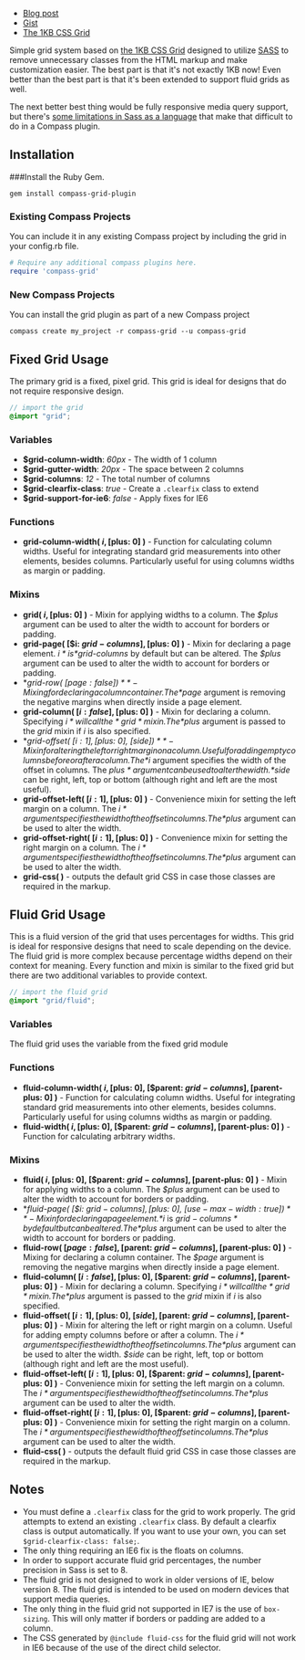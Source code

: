 - [Blog post](http://heygrady.com/blog/2011/02/17/using-sass-with-the-1kb-grid-system/)
- [Gist](https://gist.github.com/702760)
- [The 1KB CSS Grid](http://1kbgrid.com/)

Simple grid system based on [the 1KB CSS Grid](http://1kbgrid.com/) designed to utilize [SASS](http://sass-lang.com/) to remove unnecessary classes from the HTML markup and make customization easier. The best part is that it's not exactly 1KB now! Even better than the best part is that it's been extended to support fluid grids as well.

The next better best thing would be fully responsive media query support, but there's [some limitations in Sass as a language](https://github.com/nex3/sass/issues/116#issuecomment-5166163) that make that difficult to do in a Compass plugin.

## Installation
###Install the Ruby Gem.
```
gem install compass-grid-plugin
```

### Existing Compass Projects
You can include it in any existing Compass project by including the grid in your config.rb file.

```ruby
# Require any additional compass plugins here.
require 'compass-grid'
```

### New Compass Projects
You can install the grid plugin as part of a new Compass project

```
compass create my_project -r compass-grid --u compass-grid
```

## Fixed Grid Usage
The primary grid is a fixed, pixel grid. This grid is ideal for designs that do not require responsive design.

```scss
// import the grid
@import "grid";
```

### Variables 
- **$grid-column-width**: *60px* - The width of 1 column
- **$grid-gutter-width**: *20px* - The space between 2 columns
- **$grid-columns**: *12* - The total number of columns
- **$grid-clearfix-class**: *true* - Create a `.clearfix` class to extend
- **$grid-support-for-ie6**: *false* - Apply fixes for IE6

### Functions
- **grid-column-width( $i, [$plus: 0] )** - Function for calculating column widths. Useful for integrating standard grid measurements into other elements, besides columns. Particularly useful for using columns widths as margin or padding.

### Mixins
- **grid( $i, [$plus: 0] )** - Mixin for applying widths to a column. The *$plus* argument can be used to alter the width to account for borders or padding.
- **grid-page( [$i: $grid-columns], [$plus: 0] )** - Mixin for declaring a page element. *$i* is *$grid-columns* by default but can be altered. The *$plus* argument can be used to alter the width to account for borders or padding.
- **grid-row( [$page: false] )** - Mixing for declaring a column container. The *$page* argument is removing the negative margins when directly inside a page element.
- **grid-column( [$i: false], [$plus: 0] )** - Mixin for declaring a column. Specifying *$i* will call the *grid* mixin. The *$plus* argument is passed to the *grid* mixin if *i* is also specified.
- **grid-offset( [$i: 1], [$plus: 0], [$side] )** - Mixin for altering the left or right margin on a column. Useful for adding empty columns before or after a column. The *$i* argument specifies the width of the offset in columns. The *$plus* argument can be used to alter the width. *$side* can be right, left, top or bottom (although right and left are the most useful).
- **grid-offset-left( [$i: 1], [$plus: 0] )** - Convenience mixin for setting the left margin on a column. The *$i* argument specifies the width of the offset in columns. The *$plus* argument can be used to alter the width.
- **grid-offset-right( [$i: 1], [$plus: 0] )** - Convenience mixin for setting the right margin on a column. The *$i* argument specifies the width of the offset in columns. The *$plus* argument can be used to alter the width.
- **grid-css( )** - outputs the default grid CSS in case those classes are required in the markup.

## Fluid Grid Usage
This is a fluid version of the grid that uses percentages for widths. This grid is ideal for responsive designs that need to scale depending on the device. The fluid grid is more complex because percentage widths depend on their context for meaning. Every function and mixin is similar to the fixed grid but there are two additional variables to provide context.

```scss
// import the fluid grid
@import "grid/fluid";
```

### Variables
The fluid grid uses the variable from the fixed grid module

### Functions
- **fluid-column-width( $i, [$plus: 0], [$parent: $grid-columns], [$parent-plus: 0] )** - Function for calculating column widths. Useful for integrating standard grid measurements into other elements, besides columns. Particularly useful for using columns widths as margin or padding.
- **fluid-width( $i, [$plus: 0], [$parent: $grid-columns], [$parent-plus: 0] )** - Function for calculating arbitrary widths.

### Mixins
- **fluid( $i, [$plus: 0], [$parent: $grid-columns], [$parent-plus: 0] )** - Mixin for applying widths to a column. The *$plus* argument can be used to alter the width to account for borders or padding.
- **fluid-page( [$i: $grid-columns], [$plus: 0], [$use-max-width: true] )** - Mixin for declaring a page element. *$i* is *$grid-columns* by default but can be altered. The *$plus* argument can be used to alter the width to account for borders or padding.
- **fluid-row( [$page: false], [$parent: $grid-columns], [$parent-plus: 0] )** - Mixing for declaring a column container. The *$page* argument is removing the negative margins when directly inside a page element.
- **fluid-column( [$i: false], [$plus: 0], [$parent: $grid-columns], [$parent-plus: 0] )** - Mixin for declaring a column. Specifying *$i* will call the *grid* mixin. The *$plus* argument is passed to the *grid* mixin if *i* is also specified.
- **fluid-offset( [$i: 1], [$plus: 0], [$side], [$parent: $grid-columns], [$parent-plus: 0] )** - Mixin for altering the left or right margin on a column. Useful for adding empty columns before or after a column. The *$i* argument specifies the width of the offset in columns. The *$plus* argument can be used to alter the width. *$side* can be right, left, top or bottom (although right and left are the most useful).
- **fluid-offset-left( [$i: 1], [$plus: 0], [$parent: $grid-columns], [$parent-plus: 0] )** - Convenience mixin for setting the left margin on a column. The *$i* argument specifies the width of the offset in columns. The *$plus* argument can be used to alter the width.
- **fluid-offset-right( [$i: 1], [$plus: 0], [$parent: $grid-columns], [$parent-plus: 0] )** - Convenience mixin for setting the right margin on a column. The *$i* argument specifies the width of the offset in columns. The *$plus* argument can be used to alter the width.
- **fluid-css( )** - outputs the default fluid grid CSS in case those classes are required in the markup.

## Notes
- You must define a `.clearfix` class for the grid to work properly. The grid attempts to extend an existing `.clearfix` class. By default a clearfix class is output automatically. If you want to use your own, you can set `$grid-clearfix-class: false;`.
- The only thing requiring an IE6 fix is the floats on columns.
- In order to support accurate fluid grid percentages, the number precision in Sass is set to 8.
- The fluid grid is not designed to work in older versions of IE, below version 8. The fluid grid is intended to be used on modern devices that support media queries.
- The only thing in the fluid grid not supported in IE7 is the use of `box-sizing`. This will only matter if borders or padding are added to a column.
- The CSS generated by `@include fluid-css` for the fluid grid will not work in IE6 because of the use of the direct child selector.